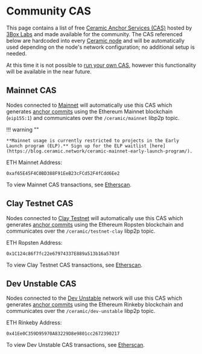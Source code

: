 # Community CAS

This page contains a list of free [Ceramic Anchor Services (CAS)](../../learn/glossary.md#anchor-service) hosted by [3Box Labs](https://3boxlabs.com) and made available for the community. The CAS referenced below are hardcoded into every [Ceramic node](../../learn/glossary.md#nodes) and will be automatically used depending on the node's network configuration; no additional setup is needed.

At this time it is not possible to [run your own CAS](./cas.md), however this functionality will be available in the near future.

## **Mainnet CAS**

Nodes connected to [Mainnet](../../learn/networks.md#mainnet) will automatically use this CAS which generates [anchor commits](../../learn/glossary.md#anchor-commit) using the Ethereum Mainnet blockchain (`eip155:1`) and communicates over the `/ceramic/mainnet` libp2p topic.

!!! warning ""

    **Mainnet usage is currently restricted to projects in the Early Launch program (ELP).** Sign up for the ELP waitlist [here](https://blog.ceramic.network/ceramic-mainnet-early-launch-program/).

ETH Mainnet Address:

```
0xaf65E45F4C0BD388F91EeB23cFCd52F4fCdd6Ee2
```

To view Mainnet CAS transactions, see [Etherscan](https://etherscan.io/address/0xaf65e45f4c0bd388f91eeb23cfcd52f4fcdd6ee2).

## **Clay Testnet CAS**

Nodes connected to [Clay Testnet](../../learn/networks.md#clay-testnet) will automatically use this CAS which generates [anchor commits](../../learn/glossary.md#anchor-commit) using the Ethereum Ropsten blockchain and communicates over the `/ceramic/testnet-clay` libp2p topic.

ETH Ropsten Address:

```
0x1C124c86f7fc22e67974337E889a513b16a5703f
```

To view Clay Testnet CAS transactions, see [Etherscan](https://ropsten.etherscan.io/address/0x1C124c86f7fc22e67974337E889a513b16a5703f).

## **Dev Unstable CAS**

Nodes connected to the [Dev Unstable](../../learn/networks.md#dev-unstable) network will use this CAS which generates [anchor commits](../../learn/glossary.md#anchor-commit) using the Ethereum Rinkeby blockchain and communicates over the `/ceramic/dev-unstable` libp2p topic.

ETH Rinkeby Address:

```
0x41Ee0C359D95970A83229D8e9801cc2672390217
```

To view Dev Unstable CAS transactions, see [Etherscan](https://rinkeby.etherscan.io/address/0x41Ee0C359D95970A83229D8e9801cc2672390217).
